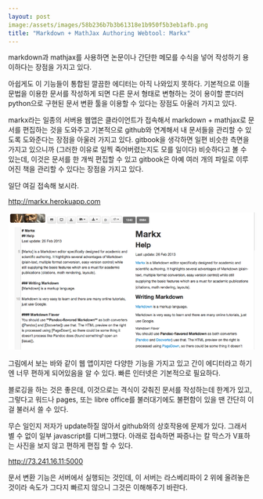 ```yaml
---
layout: post
image:/assets/images/58b236b7b3b61318e1b950f5b3eb1afb.png
title: "Markdown + MathJax Authoring Webtool: Markx"
---
```



markdown과 mathjax를 사용하면 논문이나 간단한 메모를 수식을 넣어 작성하기 용이하다는 장점을 가지고 있다. 




아쉽게도 이 기능들이 통합된 깔끔한 에디터는 아직 나와있지 못하다. 기본적으로 이들 문법을 이용한 문서를 작성하게 되면 다른 문서 형태로 변형하는 것이 용이할 뿐더러 python으로 구현된 문서 변환 툴을 이용할 수 있다는 장점도 아울러 가지고 있다.




markx라는 일종의 서버용 웹앱은 클라이언트가 접속해서 markdown + mathjax로 문서를 편집하는 것을 도와주고 기본적으로 github와 연계해서 내 문서들을 관리할 수 있도록 도와준다는 장점을 아울러 가지고 있다. gitbook을 생각하면 일편 비슷한 측면을 가지고 있으니까 (그러한 이유로 일찍 죽어버렸는지도 모를 일이다) 비슷하다고 볼 수 있는데, 이것은 문서를 한 개씩 편집할 수 있고 gitbook은 아예 여러 개의 파일로 이루어진 책을 관리할 수 있다는 장점을 가지고 있다.




일단 여길 접속해 보시라.




http://markx.herokuapp.com






![image](/assets/images/58b236b7b3b61318e1b950f5b3eb1afb.png)










그림에서 보는 바와 같이 웹 앱이지만 다양한 기능을 가지고 있고 간이 에디터라고 하기엔 너무 편하게 되어있음을 알 수 있다. 빠른 인터넷은 기본적으로 필요하다. 




블로깅을 하는 것은 좋은데, 이것으로는 격식이 갖춰진 문서를 작성하는데 한계가 있고, 그렇다고 워드나 pages, 또는 libre office를 불러대기에도 불편함이 있을 땐 간단히 이걸 불러서 쓸 수 있다.




무슨 일인지 저자가 update하질 않아서 github와의 상호작용에 문제가 있다. 그래서 별 수 없이 일부 javascript를 디버그했다. 아래로 접속하면 짜증나는 칼 막스가 V표하는 사진을 보지 않고 편하게 편집 할 수 있다. 




http://73.241.16.11:5000




문서 변환 기능은 서버에서 실행되는 것인데, 이 서버는 라스베리파이 2 위에 올려놓은 것이라 속도가 그다지 빠르지 않으니 그것은 이해해주기 바란다. 


